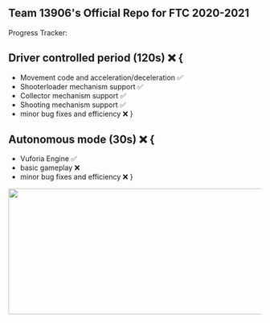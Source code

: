 ## Team 13906's Official Repo for FTC 2020-2021

Progress Tracker:
## Driver controlled period (120s) ❌ {
 - Movement code and acceleration/deceleration ✅
 - Shooterloader mechanism support ✅
 - Collector mechanism support ✅
 - Shooting mechanism support ✅
 - minor bug fixes and efficiency ❌
 }
## Autonomous mode (30s) ❌ {
 - Vuforia Engine ✅
 - basic gameplay ❌
 - minor bug fixes and efficiency ❌
}

<img src="https://media1.giphy.com/media/3o7btQ0NH6Kl8CxCfK/giphy.gif" width="550" height="250" />